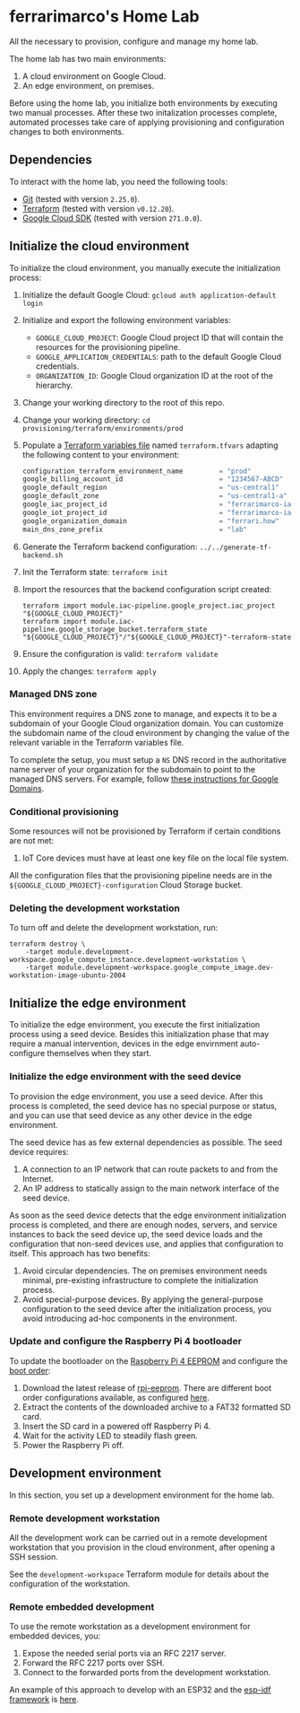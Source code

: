 # ferrarimarco's Home Lab

All the necessary to provision, configure and manage my home lab.

The home lab has two main environments:

1. A cloud environment on Google Cloud.
1. An edge environment, on premises.

Before using the home lab, you initialize both environments by executing
two manual processes. After these two initalization processes complete,
automated processes take care of applying provisioning and
configuration changes to both environments.

## Dependencies

To interact with the home lab, you need the following tools:

- [Git](https://git-scm.com/) (tested with version `2.25.0`).
- [Terraform](https://www.terraform.io/) (tested with version `v0.12.20`).
- [Google Cloud SDK](https://cloud.google.com/sdk) (tested with version `271.0.0`).

## Initialize the cloud environment

To initialize the cloud environment, you manually execute the initialization
process:

1. Initialize the default Google Cloud: `gcloud auth application-default login`
1. Initialize and export the following environment variables:
    - `GOOGLE_CLOUD_PROJECT`: Google Cloud project ID that will contain the
    resources for the provisioning pipeline.
    - `GOOGLE_APPLICATION_CREDENTIALS`: path to the default Google Cloud credentials.
    - `ORGANIZATION_ID`: Google Cloud organization ID at the root of the hierarchy.
1. Change your working directory to the root of this repo.
1. Change your working directory: `cd provisioning/terraform/environments/prod`
1. Populate a
    [Terraform variables file](https://www.terraform.io/docs/configuration/variables.html#assigning-values-to-root-module-variables)
    named `terraform.tfvars` adapting the following content to your environment:

    ```terraform
    configuration_terraform_environment_name         = "prod"
    google_billing_account_id                        = "1234567-ABCD"
    google_default_region                            = "us-central1"
    google_default_zone                              = "us-central1-a"
    google_iac_project_id                            = "ferrarimarco-iac"
    google_iot_project_id                            = "ferrarimarco-iac"
    google_organization_domain                       = "ferrari.how"
    main_dns_zone_prefix                             = "lab"
    ```

1. Generate the Terraform backend configuration: `../../generate-tf-backend.sh`
1. Init the Terraform state: `terraform init`
1. Import the resources that the backend configuration script created:

    ```shell
    terraform import module.iac-pipeline.google_project.iac_project "${GOOGLE_CLOUD_PROJECT}"
    terraform import module.iac-pipeline.google_storage_bucket.terraform_state "${GOOGLE_CLOUD_PROJECT}"/"${GOOGLE_CLOUD_PROJECT}"-terraform-state
    ```

1. Ensure the configuration is valid: `terraform validate`
1. Apply the changes: `terraform apply`

### Managed DNS zone

This environment requires a DNS zone to manage, and expects it to be a subdomain
of your Google Cloud organization domain. You can customize the subdomain name
of the cloud environment by changing the value of the relevant variable in the
Terraform variables file.

To complete the setup, you must setup a `NS` DNS record in the
authoritative name server of your organization for the
subdomain to point to the managed DNS servers. For example, follow
[these instructions for Google Domains](https://cloud.google.com/dns/docs/tutorials/create-domain-tutorial#update-nameservers).

### Conditional provisioning

Some resources will not be provisioned by Terraform if certain conditions are
not met:

1. IoT Core devices must have at least one key file on the local file system.

All the configuration files that the provisioning pipeline needs are in the
`${GOOGLE_CLOUD_PROJECT}-configuration` Cloud Storage bucket.

### Deleting the development workstation

To turn off and delete the development workstation, run:

```shell
terraform destroy \
    -target module.development-workspace.google_compute_instance.development-workstation \
    -target module.development-workspace.google_compute_image.dev-workstation-image-ubuntu-2004
```

## Initialize the edge environment

To initialize the edge environment, you execute the first initialization process
using a seed device. Besides this initialization phase that may require a manual
intervention, devices in the edge envirnment auto-configure themselves when they
start.

### Initialize the edge environment with the seed device

To provision the edge environment, you use a seed device. After this process is
completed, the seed device has no special purpose or status, and you can use
that seed device as any other device in the edge environment.

The seed device has as few external dependencies as possible. The seed
device requires:

1. A connection to an IP network that can route packets to and from the
    Internet.
1. An IP address to statically assign to the main network interface of the seed
    device.

As soon as the seed device detects that the edge environment initialization
process is completed, and there are enough nodes, servers, and service
instances to back the seed device up, the seed device loads and the
configuration that non-seed devices use, and applies that configuration to
itself. This approach has two benefits:

1. Avoid circular dependencies. The on premises environment needs minimal,
    pre-existing infrastructure to complete the initialization process.
1. Avoid special-purpose devices. By applying the general-purpose configuration to
    the seed device after the initialization process, you avoid introducing
    ad-hoc components in the environment.

### Update and configure the Raspberry Pi 4 bootloader

To update the bootloader on the [Raspberry Pi 4 EEPROM](https://www.raspberrypi.org/documentation/hardware/raspberrypi/booteeprom.md)
and configure the [boot order](https://www.raspberrypi.org/documentation/hardware/raspberrypi/bcm2711_bootloader_config.md):

1. Download the latest release of [rpi-eeprom](https://github.com/raspberrypi/rpi-eeprom/releases).
    There are different boot order configurations available, as configured
    [here](https://github.com/raspberrypi/rpi-eeprom/tree/master/imager).
1. Extract the contents of the downloaded archive to a FAT32 formatted SD card.
1. Insert the SD card in a powered off Raspberry Pi 4.
1. Wait for the activity LED to steadily flash green.
1. Power the Raspberry Pi off.

## Development environment

In this section, you set up a development environment for the home lab.

### Remote development workstation

All the development work can be carried out in a remote development workstation
that you provision in the cloud environment, after opening a SSH session.

See the `development-workspace` Terraform module for details about the
configuration of the workstation.

### Remote embedded development

To use the remote workstation as a development environment for embedded devices,
you:

1. Expose the needed serial ports via an RFC 2217 server.
1. Forward the RFC 2217 ports over SSH.
1. Connect to the forwarded ports from the development workstation.

An example of this approach to develop with an ESP32 and the
[esp-idf framework](https://github.com/espressif/esp-idf) is
[here](provisioning/esp32/smart_desk/Makefile).
